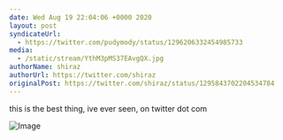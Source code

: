 ```yaml
---
date: Wed Aug 19 22:04:06 +0000 2020
layout: post
syndicateUrl:
  - https://twitter.com/pudymody/status/1296206332454985733
media:
  - /static/stream/YthM3pMS37EAvgQX.jpg
authorName: shiraz
authorUrl: https://twitter.com/shiraz
originalPost: https://twitter.com/shiraz/status/1295843702204534784
---
```

this is the best thing, ive ever seen, on twitter dot com


![Image](/static/stream/YthM3pMS37EAvgQX.jpg)